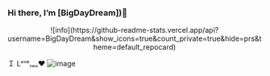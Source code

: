 ### Hi there, I’m [BigDayDream])👋 

<center>![info](https://github-readme-stats.vercel.app/api?username=BigDayDream&show_icons=true&count_private=true&hide=prs&theme=default_repocard)</center>

Ｉ Lᵒᵛᵉᵧₒᵤ❤ ![image](https://user-images.githubusercontent.com/73047968/141425974-3dd474e6-f8fc-4d16-a918-05a62e16018c.png)



